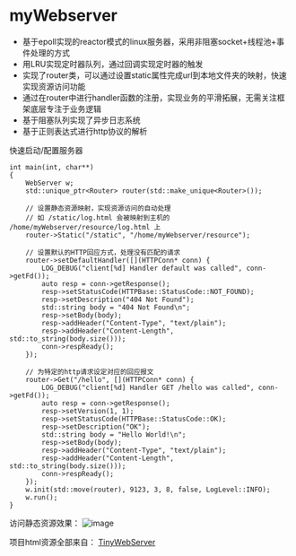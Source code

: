 # myWebserver
- 基于epoll实现的reactor模式的linux服务器，采用非阻塞socket+线程池+事件处理的方式
- 用LRU实现定时器队列，通过回调实现定时器的触发
- 实现了router类，可以通过设置static属性完成url到本地文件夹的映射，快速实现资源访问功能
- 通过在router中进行handler函数的注册，实现业务的平滑拓展，无需关注框架底层专注于业务逻辑
- 基于阻塞队列实现了异步日志系统
- 基于正则表达式进行http协议的解析

快速启动/配置服务器
```
int main(int, char**)
{
    WebServer w;
    std::unique_ptr<Router> router(std::make_unique<Router>());
    
    // 设置静态资源映射，实现资源访问的自动处理
    // 如 /static/log.html 会被映射到主机的 /home/myWebserver/resource/log.html 上 
    router->Static("/static", "/home/myWebserver/resource");

    // 设置默认的HTTP回应方式，处理没有匹配的请求
    router->setDefaultHandler([](HTTPConn* conn) {
        LOG_DEBUG("client[%d] Handler default was called", conn->getFd());
        auto resp = conn->getResponse();
        resp->setStatusCode(HTTPBase::StatusCode::NOT_FOUND);
        resp->setDescription("404 Not Found");
        std::string body = "404 Not Found\n";
        resp->setBody(body);
        resp->addHeader("Content-Type", "text/plain");
        resp->addHeader("Content-Length", std::to_string(body.size()));
        conn->respReady();
    });
 
    // 为特定的http请求设定对应的回应报文
    router->Get("/hello", [](HTTPConn* conn) {
        LOG_DEBUG("client[%d] Handler GET /hello was called", conn->getFd());
        auto resp = conn->getResponse();
        resp->setVersion(1, 1);
        resp->setStatusCode(HTTPBase::StatusCode::OK);
        resp->setDescription("OK");
        std::string body = "Hello World!\n";
        resp->setBody(body);
        resp->addHeader("Content-Type", "text/plain");
        resp->addHeader("Content-Length", std::to_string(body.size()));
        conn->respReady();
    });
    w.init(std::move(router), 9123, 3, 8, false, LogLevel::INFO);
    w.run();
}
```
访问静态资源效果：
![image](https://user-images.githubusercontent.com/93439675/236688059-f46fc3bc-391f-4f2a-8daa-6cfc6469cb0e.png)

项目html资源全部来自：
[TinyWebServer](https://github.com/qinguoyi/TinyWebServer/tree/master)
